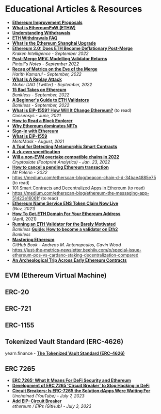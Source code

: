 # Educational Articles & Resources

- [**Ethereum Improvement Proposals**](https://eips.ethereum.org/all)
- **[What is EthereumPoW (ETHW)](https://www.coingecko.com/learn/what-is-ethereumpow-ethw)**
- **[Understanding Withdrawals](https://www.attestant.io/posts/understanding-withdrawals/)**
- **[ETH Withdrawals FAQ](https://notes.ethereum.org/@launchpad/withdrawals-faq)**
- **[What Is the Ethereum Shanghai Upgrade](https://www.investopedia.com/what-is-the-ethereum-shanghai-upgrade-7099021)**
- [**Ethereum 2.0: Does ETH Become Deflationary Post-Merge**](https://docsend.com/view/e23q5rzatysqinm2)
  <br/>*Kraken Intelligence - September 2022*
- **[Post-Merge MEV: Modelling Validator Returns](https://pintail.xyz/posts/post-merge-mev/)**
  <br/>*Pintail's Notes - September 2022*
- **[Recap of Metrics on the Eve of the Merge](https://medium.com/etherscan-blog/recap-of-metrics-on-the-eve-of-the-merge-169865025f73)**
  <br/>*Harith Kamarul - September, 2022*
- **[What Is A Replay Attack](https://twitter.com/MakerDAO/status/1567953179333066753)**
  <br/>*Maker DAO (Twitter) - September, 2022*
- **[15 Bad Takes on Ethereum](https://newsletter.banklesshq.com/p/15-bad-takes-on-ethereum)**
  <br/>*Bankless -  September, 2022*
- **[A Beginner's Guide to ETH Validators](https://newsletter.banklesshq.com/p/a-beginners-guide-to-eth-validators)**
  <br/>*Bankless -  September, 2022*
- **[What is EIP-1559? How Will It Change Ethereum?](https://consensys.net/blog/quorum/what-is-eip-1559-how-will-it-change-ethereum/?utm_source=substack&utm_medium=email)** (to read)
  <br/>*Consensys - June, 2021*
- **[How to Read a Block Explorer](https://decrypt.co/resources/how-to-read-block-explorer)**
- **[Why Ethereum dominates NFTs](https://metaversal.banklesshq.com/p/why-ethereum-dominates-nfts?s=r)**
- **[Sign-in with Ethereum](https://newsletter.banklesshq.com/p/sign-in-with-ethereum)**
- **[What is EIP-1559](https://metamask.io/1559/)**
  <br/>*MetaMask - August, 2021*
- **[A Tool for Detecting Metamorphic Smart Contracts](https://a16zcrypto.com/metamorphic-smart-contract-detector-tool/)**
- **[A zk-evm specification](https://ethresear.ch/t/a-zk-evm-specification/11549)**
- **[Will a non-EVM overtake compatible chains in 2022](https://cryptoslate.com/will-a-non-evm-overtake-compatible-chains-in-2022/)**
  <br/>_Cryptoslate (Footprint Analytics) - Jan. 23, 2022_
- **[How to cancel a pending Ethereum transaction](https://www.mtpelerin.com/faq/how-to-cancel-a-pending-ethereum-transaction)**
  <br/>*Mt Pelerin - 2022*
- https://medium.com/etherscan-blog/beacon-chain-d-d-34bae4885e75 (to read)
- [101 Smart Contracts and Decentralized Apps in Ethereum](https://auth0.com/blog/101-smart-contracts-and-decentralized-apps-in-ethereum/) (to read)
- https://medium.com/etherscan-blog/ethereum-the-messaging-app-51423e16061f (to read)
- **[Ethereum Name Service ENS Token Claim Now Live](https://dappradar.com/blog/ethereum-name-service-ens-token-claim-now-live)**
  <br/>*(Nov, 2021)*
- [**How To Get.ETH Domain For Your Ethereum Address**](https://medium.com/coinmonks/how-to-get-eth-domain-for-your-ethereum-address-b28013b61efe)
  <br/>(April, 2021)
- **[Running an ETH Validator for the Barely Motivated](https://newsletter.banklesshq.com/p/running-an-eth-validator-for-the)**
  <br/>*Bankless*
**[Guide: How to become a validator on Eth2](https://newsletter.banklesshq.com/p/-guide-how-to-become-a-validator)**
  <br/>*Bankless*
- **[Mastering Ethereum](https://github.com/ethereumbook/ethereumbook)**
  <br/>_GitHub Book - Andreas M. Antonopoulos, Gavin Wood_
- https://just-the-metrics-newsletter.beehiiv.com/p/special-issue-ethereum-pos-vs-cardano-staking-decentralization-compared
- **[An Archeological Trip Across Early Ethereum Contracts](https://medium.com/etherscan-blog/an-archeological-trip-across-early-ethereum-contracts-232b0de33f8)**

## EVM (Ethereum Virtual Machine)

## ERC-20

## ERC-721

## ERC-1155

## Tokenized Vault Standard (ERC-4626)
yearn.finance - [**The Tokenized Vault Standard (ERC-4626)**](https://twitter.com/yearnfi/status/1511444220850184197)

## ERC 7265
- [**ERC 7265: What It Means For DeFi Security and Ethereum**](https://coinmarketcap.com/community/articles/64a56a76306a5550d3355836/)
- [**Development of ERC 7265 ‘Circuit Breaker’ to Stop Hacking in DeFi**](https://medium.com/@jessicadoosan02/development-of-erc-7265-circuit-breaker-to-stop-hacking-in-defi-dc7f8e44bf51)
- [**Circuit Breakers: Is ERC-7265 the Solution dApps Were Waiting For**](https://www.youtube.com/watch?v=exyQFCKDOyM)
  <br/>_Unchained (YouTube) - July 7, 2023_
- [**Add EIP: Circuit Breaker**](https://github.com/ethereum/EIPs/pull/7265)
  <br/>_ethereum / EIPs (GitHub) - July 3, 2023_
